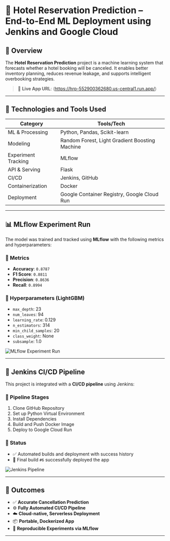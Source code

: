 # 🏨 Hotel Reservation Prediction – End-to-End ML Deployment using Jenkins and Google Cloud

## 📌 Overview

The **Hotel Reservation Prediction** project is a machine learning system that forecasts whether a hotel booking will be canceled. It enables better inventory planning, reduces revenue leakage, and supports intelligent overbooking strategies.

> 🔗 **Live App URL**: (https://hrp-552900362680.us-central1.run.app/)

---

## 🧰 Technologies and Tools Used

| Category             | Tools/Tech                                        |
|----------------------|---------------------------------------------------|
| ML & Processing      | Python, Pandas, Scikit-learn                      |
| Modeling             | Random Forest, Light Gradient Boosting Machine    |
| Experiment Tracking  | MLflow                                            |
| API & Serving        | Flask                                             |
| CI/CD                | Jenkins, GitHub                                   |
| Containerization     | Docker                                            |
| Deployment           | Google Container Registry, Google Cloud Run       |

---

## 📊 MLflow Experiment Run

The model was trained and tracked using **MLflow** with the following metrics and hyperparameters:

### 🔹 Metrics
- **Accuracy**: `0.8787`
- **F1 Score**: `0.8811`
- **Precision**: `0.8636`
- **Recall**: `0.8994`

### 🔹 Hyperparameters (LightGBM)
- `max_depth`: 23  
- `num_leaves`: 94  
- `learning_rate`: 0.129  
- `n_estimators`: 314  
- `min_child_samples`: 20  
- `class_weight`: None  
- `subsample`: 1.0  

![MLflow Experiment Run](./mlflow%20exp.png)

---

## 🧪 Jenkins CI/CD Pipeline

This project is integrated with a **CI/CD pipeline** using Jenkins:

### 🔹 Pipeline Stages
1. Clone GitHub Repository  
2. Set up Python Virtual Environment  
3. Install Dependencies  
4. Build and Push Docker Image  
5. Deploy to Google Cloud Run  

### 🔹 Status
- ✅ Automated builds and deployment with success history  
- 🚀 Final build `#6` successfully deployed the app  

![Jenkins Pipeline](./jenkins-cicd.png)

---

## 🚀 Outcomes

- ✅ **Accurate Cancellation Prediction**
- ⚙️ **Fully Automated CI/CD Pipeline**
- ☁️ **Cloud-native, Serverless Deployment**
- 📦 **Portable, Dockerized App**
- 🔁 **Reproducible Experiments via MLflow**

---
